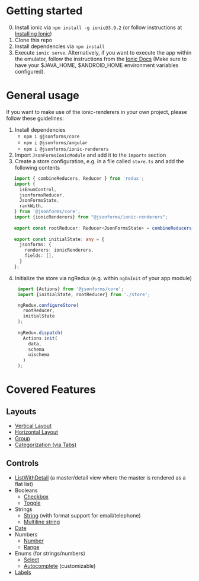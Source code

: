 # Getting started

0. Install ionic via `npm install -g ionic@3.9.2` (or follow instructions at [Installing Ionic](https://ionicframework.com/docs/intro/installation/))
1. Clone this repo
2. Install dependencies via `npm install`
3. Execute `ionic serve`. Alternatively, if you want to execute the app within the emulator, follow the instructions
   from the [Ionic Docs](https://ionicframework.com/docs/v1/guide/testing.html) (Make sure to have your $JAVA_HOME,
   $ANDROID_HOME environment variables configured).
   
# General usage

If you want to make use of the ionic-renderers in your own project, please follow these guidelines:

1. Install dependencies
   * `npm i @jsonforms/core`
   * `npm i @jsonforms/angular`
   * `npm i @jsonforms/ionic-renderers`
2. Import `JsonFormsIonicModule` and add it to the `imports` section
3. Create a store configuration, e.g. in a file called `store.ts` and add the following contents
```ts
   import { combineReducers, Reducer } from 'redux';
   import {
     isEnumControl,
     jsonformsReducer,
     JsonFormsState,
     rankWith,
   } from '@jsonforms/core';
   import {ionicRenderers} from "@jsonforms/ionic-renderers";
   
   export const rootReducer: Reducer<JsonFormsState> = combineReducers({ jsonforms: jsonformsReducer() });
   
   export const initialState: any = {
     jsonforms: {
       renderers: ionicRenderers,
       fields: [],
     }
   };
   ```
4. Initialize the store via ngRedux (e.g. within `ngOnInit` of your app module)
   ```ts
    import {Actions} from '@jsonforms/core';
    import {initialState, rootReducer} from './store';
   
    ngRedux.configureStore(
      rootReducer,
      initialState
    );
    
    ngRedux.dispatch(
      Actions.init(
        data,
        schema
        uischema
      )
    );
   ```

# Covered Features

## Layouts
* [Vertical Layout](https://github.com/eclipsesource/jsonforms/blob/master/packages/ionic/src/layouts/vertical/vertical-layout.ts)
* [Horizontal Layout](https://github.com/eclipsesource/jsonforms/blob/master/packages/ionic/src/layouts/horizontal/horizontal-layout.ts)
* [Group](https://github.com/eclipsesource/jsonforms/blob/master/packages/ionic/src/layouts/group/group-layout.ts)
* [Categorization (via Tabs)](https://github.com/eclipsesource/jsonforms/tree/master/packages/ionic/src/layouts/categorization)

## Controls
* [ListWithDetail](https://github.com/eclipsesource/jsonforms/blob/master/packages/ionic/src/other/list-with-detail/list-with-detail-control.ts) 
  (a master/detail view where the master is rendered as a flat list)
* Booleans
  * [Checkbox](https://github.com/eclipsesource/jsonforms/blob/master/packages/ionic/src/controls/boolean/boolean-checkbox-control.ts)
  * [Toggle](https://github.com/eclipsesource/jsonforms/blob/master/packages/ionic/src/controls/boolean/boolean-toggle-control.ts)
* Strings
  * [String](https://github.com/eclipsesource/jsonforms/blob/master/packages/ionic/src/controls/string/string-control.ts) (with format support for email/telephone)
  * [Multiline string](https://github.com/eclipsesource/jsonforms/blob/master/packages/ionic/src/controls/string/multiline-control.ts)
* [Date](https://github.com/eclipsesource/jsonforms/blob/master/packages/ionic/src/controls/date/date-control.ts)
* Numbers
  * [Number](https://github.com/eclipsesource/jsonforms/blob/master/packages/ionic/src/controls/number/number-control.ts)
  * [Range](https://github.com/eclipsesource/jsonforms/blob/master/packages/ionic/src/controls/range/range-control.ts)
* Enums (for strings/numbers)
  * [Select](https://github.com/eclipsesource/jsonforms/blob/master/packages/ionic/src/controls/enum/enum-control.ts)
  * [Autocomplete](https://github.com/eclipsesource/jsonforms/blob/master/packages/ionic/src/controls/enum/autocomplete-control.ts) (customizable)
* [Labels](https://github.com/eclipsesource/jsonforms/blob/master/packages/ionic/src/other/label/label.ts)    


